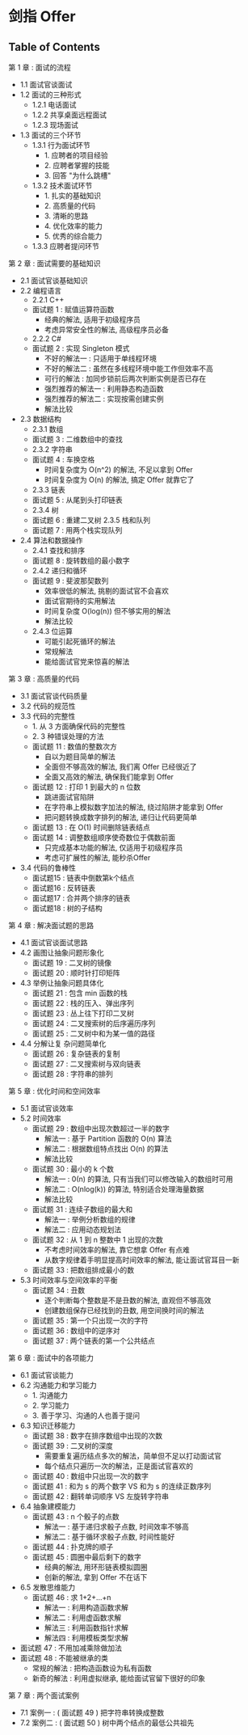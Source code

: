 # 剑指 Offer

## Table of Contents

第 1 章 : 面试的流程

- 1.1 面试官谈面试
- 1.2 面试的三种形式
    - 1.2.1 电话面试
    - 1.2.2 共享桌面远程面试
    - 1.2.3 现场面试
- 1.3 面试的三个环节
    - 1.3.1 行为面试环节
        - 1\. 应聘者的项目经验
        - 2\. 应聘者掌握的技能
        - 3\. 回答 "为什么跳槽"
    - 1.3.2 技术面试环节
        - 1\. 扎实的基础知识
        - 2\. 高质量的代码
        - 3\. 清晰的思路
        - 4\. 优化效率的能力
        - 5\. 优秀的综合能力
    - 1.3.3 应聘者提问环节

第 2 章 : 面试需要的基础知识

- 2.1 面试官谈基础知识
- 2.2 编程语言
    - 2.2.1 C++
    - 面试题 1 : 赋值运算符函数
        - 经典的解法, 适用于初级程序员
        - 考虑异常安全性的解法, 高级程序员必备
    - 2.2.2 C#
    - 面试题 2 : 实现 Singleton 模式
        - 不好的解法一 : 只适用于单线程环境
        - 不好的解法二 : 虽然在多线程环境中能工作但效率不高
        - 可行的解法 : 加同步锁前后两次判断实例是否已存在
        - 强烈推荐的解法一 : 利用静态构造函数
        - 强烈推荐的解法二 : 实现按需创建实例
        - 解法比较
- 2.3 数据结构
    - 2.3.1 数组
    - 面试题 3 : 二维数组中的查找
    - 2.3.2 字符串
    - 面试题 4 : 车换空格
        - 时间复杂度为 O(n^2) 的解法, 不足以拿到
        Offer
        - 时间复杂度为 O(n) 的解法, 搞定 Offer 就靠它了
    - 2.3.3 链表
    - 面试题 5 : 从尾到头打印链表
    - 2.3.4 树
    - 面试题 6 : 重建二叉树
    2.3.5 栈和队列
    - 面试题 7 : 用两个栈实现队列
- 2.4 算法和数据操作
    - 2.4.1 查找和排序
    - 面试题 8 : 旋转数组的最小数字
    - 2.4.2 递归和循环
    - 面试题 9 : 斐波那契数列
        - 效率很低的解法, 挑剔的面试官不会喜欢
        - 面试官期待的实用解法
        - 时间复杂度 O(log(n)) 但不够实用的解法
        - 解法比较
    - 2.4.3 位运算
        - 可能引起死循环的解法
        - 常规解法
        - 能给面试官党来惊喜的解法

第 3 章 : 高质量的代码

- 3.1 面试官谈代码质量
- 3.2 代码的规范性
- 3.3 代码的完整性
    - 1\. 从 3 方面确保代码的完整性
    - 2\. 3 种错误处理的方法
    - 面试题 11 : 数值的整数次方
        - 自以为题目简单的解法
        - 全面但不够高效的解法, 我们离 Offer 已经很近了
        - 全面又高效的解法, 确保我们能拿到 Offer
    - 面试题 12 : 打印 1 到最大的 n 位数
        - 跳进面试官陷阱
        - 在字符串上模拟数字加法的解法, 绕过陷阱才能拿到 Offer
        - 把问题转换成数字排列的解法, 递归让代码更简单
    - 面试题 13 : 在 O(1) 时间删除链表结点
    - 面试题 14 : 调整数组顺序使奇数位于偶数前面
        - 只完成基本功能的解法, 仅适用于初级程序员
        - 考虑可扩展性的解法, 能秒杀Offer
- 3.4 代码的鲁棒性
    - 面试题15 : 链表中倒数第k个结点
    - 面试题16 : 反转链表
    - 面试题17 : 合并两个排序的链表
    - 面试题18 : 树的子结构

第 4 章 : 解决面试题的思路

- 4.1 面试官谈面试思路
- 4.2 画图让抽象问题形象化
    - 面试题 19 : 二叉树的镜像
    - 面试题 20 : 顺时针打印矩阵
- 4.3 举例让抽象问题具体化
    - 面试题 21 : 包含 min 函数的栈
    - 面试题 22 : 栈的压入、弹出序列
    - 面试题 23 : 丛上往下打印二叉树
    - 面试题 24 : 二叉搜索树的后序遍历序列
    - 面试题 25 : 二叉树中和为某一值的路径
- 4.4 分解让复 杂问题简单化
    - 面试题 26 : 复杂链表的复制
    - 面试题 27 : 二叉搜索树与双向链表
    - 面试题 28 : 字符串的排列

第 5 章 : 优化时间和空间效率

- 5.1 面试官谈效率
- 5.2 时间效率
    - 面试题 29 : 数组中出现次数超过一半的数字
        - 解法一 : 基于 Partition 函数的 O(n) 算法
        - 解法二 : 根据数组特点找出 O(n) 的算法
        - 解法比较
    - 面试题 30 : 最小的 k 个数
        - 解法一 : 0(n) 的算法, 只有当我们可以修改输入的数组时可用
        - 解法二 : O(nlog(k)) 的算法, 特别适合处理海量数据
        - 解法比较
    - 面试题 31 : 连续子数组的最大和
        - 解法一 : 举例分析数组的规律
        - 解法二 : 应用动态规划法
    - 面试题 32 : 从 1 到 n 整数中 1 出现的次数
        - 不考虑时间效率的解法, 靠它想拿 Offer 有点难
        - 从数字规律着手明显提高时间效率的解法, 能让面试官耳目一新
    - 面试题 33 : 把数组排成最小的数
- 5.3 时间效率与空间效率的平衡
    - 面试题 34 : 丑数
        - 逐个判断每个整数是不是丑数的解法, 直观但不够高效
        - 创建数组保存已经找到的丑数, 用空间换时间的解法
    - 面试题 35 : 第一个只出现一次的字符
    - 面试题 36 : 数组中的逆序对
    - 面试题 37 : 两个链表的第一个公共结点

第 6 章 : 面试中的各项能力

- 6.1 面试官谈能力
- 6.2 沟通能力和学习能力
    - 1\. 沟通能力
    - 2\. 学习能力
    - 3\. 善于学习、沟通的人也善于提问
- 6.3 知识迁移能力
    - 面试题 38 : 数字在排序数组中出现的次数
    - 面试题 39 : 二叉树的深度
        - 需要重复遍历结点多次的解法，简单但不足以打动面试官
        - 每个结点只遍历一次的解法，正是面试官喜欢的
    - 面试题 40 : 数组中只出现一次的数字
    - 面试题 41 : 和为 s 的两个数字 VS 和为 s 的连续正数序列
    - 面试题 42 : 翻转单词顺序 VS 左旋转字符串
- 6.4 抽象建模能力
    - 面试题 43 : n 个骰子的点数
        - 解法一 : 基于递归求骰子点数, 时间效率不够高
        - 解法二 : 基于循环求骰子点数, 时间性能好
    - 面试题 44 : 扑克牌的顺子
    - 面试题 45 : 圆圈中最后剩下的数字
        - 经典的解法, 用环形链表模拟圆圈
        - 创新的解法, 拿到 Offer 不在话下
- 6.5 发散思维能力
    - 面试题 46 : 求 1+2+…+n
        - 解法一 : 利用构造函数求解
        - 解法二 : 利用虚函数求解
        - 解法三 : 利用函数指针求解
        - 解法四 : 利用模板类型求解
- 面试题 47 : 不用加减乘除做加法
- 面试题 48 : 不能被继承的类
    - 常规的解法 : 把构造函数设为私有函数
    - 新奇的解法 : 利用虚拟继承, 能给面试官留下很好的印象

第 7 章 : 两个面试案例

- 7.1 案例一 : ( 面试题 49 ) 把字符串转换成整数
- 7.2 案例二 : ( 面试题 50 ) 树中两个结点的最低公共祖先
